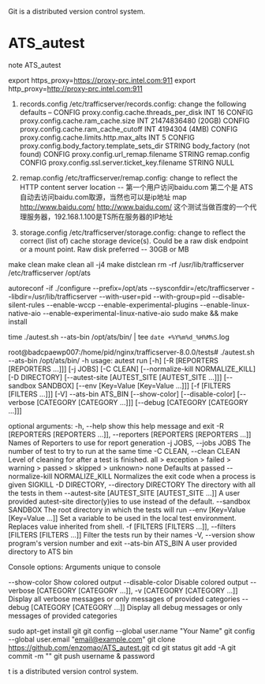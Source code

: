 Git is a distributed version control system.
# ATS_autest
note ATS_autest

export https_proxy=https://proxy-prc.intel.com:911
export http_proxy=http://proxy-prc.intel.com:911

1.	records.config
/etc/trafficserver/records.config:  change the following defaults –
CONFIG proxy.config.cache.threads_per_disk INT 16
CONFIG proxy.config.cache.ram_cache.size INT 21474836480 (20GB)
CONFIG proxy.config.cache.ram_cache_cutoff INT 4194304 (4MB)
CONFIG proxy.config.cache.limits.http.max_alts INT 5
CONFIG proxy.config.body_factory.template_sets_dir STRING body_factory     (not found)
CONFIG proxy.config.url_remap.filename STRING remap.config
CONFIG proxy.config.ssl.server.ticket_key.filename STRING NULL

2.	remap.config
/etc/trafficserver/remap.config:  change to reflect the HTTP content server location --
第一个用户访问baidu.com 第二个是 ATS自动去访问baidu.com取源，当然也可以是ip地址
map http://www.baidu.com/ http://www.baidu.com/
这个测试当做百度的一个代理服务器，192.168.1.100是TS所在服务器的IP地址

3.	storage.config
/etc/trafficserver/storage.config:  change to reflect the correct (list of) cache storage device(s).  Could be a raw disk endpoint or a mount point.  Raw disk preferred --
30GB or MB

make clean
make clean all -j4
make distclean
rm -rf /usr/lib/trafficserver /etc/trafficserver /opt/ats


autoreconf -if
./configure --prefix=/opt/ats --sysconfdir=/etc/trafficserver --libdir=/usr/lib/trafficserver --with-user=pid --with-group=pid --disable-silent-rules --enable-wccp --enable-experimental-plugins    --enable-linux-native-aio  --enable-experimental-linux-native-aio
sudo make && make install

time ./autest.sh --ats-bin /opt/ats/bin/ | tee `date +%Y%m%d_%H%M%S`.log



root@badcpaewp007:/home/pid/nginx/trafficserver-8.0.0/tests# ./autest.sh --ats-bin /opt/ats/bin/ -h
usage: autest run [-h] [-R [REPORTERS [REPORTERS ...]]] [-j JOBS] [-C CLEAN]
                  [--normalize-kill NORMALIZE_KILL] [-D DIRECTORY]
                  [--autest-site [AUTEST_SITE [AUTEST_SITE ...]]]
                  [--sandbox SANDBOX] [--env [Key=Value [Key=Value ...]]]
                  [-f [FILTERS [FILTERS ...]]] [-V] --ats-bin ATS_BIN
                  [--show-color] [--disable-color]
                  [--verbose [CATEGORY [CATEGORY ...]]]
                  [--debug [CATEGORY [CATEGORY ...]]]

optional arguments:
  -h, --help            show this help message and exit
  -R [REPORTERS [REPORTERS ...]], --reporters [REPORTERS [REPORTERS ...]]
                        Names of Reporters to use for report generation
  -j JOBS, --jobs JOBS  The number of test to try to run at the same time
  -C CLEAN, --clean CLEAN
                        Level of cleaning for after a test is finished. all >
                        exception > failed > warning > passed > skipped >
                        unknown> none Defaults at passed
  --normalize-kill NORMALIZE_KILL
                        Normalizes the exit code when a process is given
                        SIGKILL
  -D DIRECTORY, --directory DIRECTORY
                        The directory with all the tests in them
  --autest-site [AUTEST_SITE [AUTEST_SITE ...]]
                        A user provided autest-site director(y)ies to use
                        instead of the default.
  --sandbox SANDBOX     The root directory in which the tests will run
  --env [Key=Value [Key=Value ...]]
                        Set a variable to be used in the local test
                        environment. Replaces value inherited from shell.
  -f [FILTERS [FILTERS ...]], --filters [FILTERS [FILTERS ...]]
                        Filter the tests run by their names
  -V, --version         show program's version number and exit
  --ats-bin ATS_BIN     A user provided directory to ATS bin

Console options:
  Arguments unique to console

  --show-color          Show colored output
  --disable-color       Disable colored output
  --verbose [CATEGORY [CATEGORY ...]], -v [CATEGORY [CATEGORY ...]]
                        Display all verbose messages or only messages of
                        provided categories
  --debug [CATEGORY [CATEGORY ...]]
                        Display all debug messages or only messages of
                        provided categories

						
						
sudo apt-get install git
git config --global user.name "Your Name"
git config --global user.email "email@example.com"
git clone https://github.com/enzomao/ATS_autest.git
cd 
git status
git add -A
git commit -m ""
git push
username & password


t is a distributed version control system.
